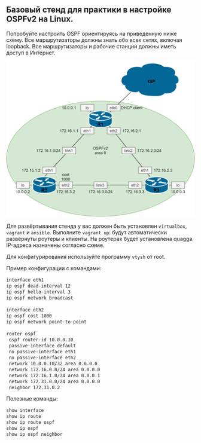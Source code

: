 ## Базовый стенд для практики в настройке OSPFv2 на Linux.

Попробуйте настроить OSPF ориентируясь на приведенную ниже схему.
Все маршрутизаторы должны знать обо всех сетях, включая loopback.
Все маршрутизаторы и рабочие станции должны иметь доступ в Интернет.

![](docs/ospfv2.png)

Для развёртывания стенда у вас должен быть установлен ```virtualbox```, ```vagrant``` и ```ansible```.
Выполните ```vagrant up```: будут автоматически развёрнуты роутеры и клиенты. На роутерах будет установлена quagga. IP-адреса назначены согласно схеме.

Для конфигурирования используйте программу ```vtysh``` от root.

Пример конфигурации с командами:

```
interface eth1
ip ospf dead-interval 12
ip ospf hello-interval 3
ip ospf network broadcast

interface eth2
ip ospf cost 1000
ip ospf network point-to-point

router ospf
 ospf router-id 10.0.0.10
 passive-interface default
 no passive-interface eth1
 no passive-interface eth2
 network 10.0.0.10/32 area 0.0.0.0
 network 172.16.0.0/24 area 0.0.0.0
 network 172.16.1.0/24 area 0.0.0.1
 network 172.31.0.0/24 area 0.0.0.0
 neighbor 172.31.0.2

```

Полезные команды:
```
show interface
show ip route
show ip route ospf
show ip ospf
show ip ospf neighbor
```

